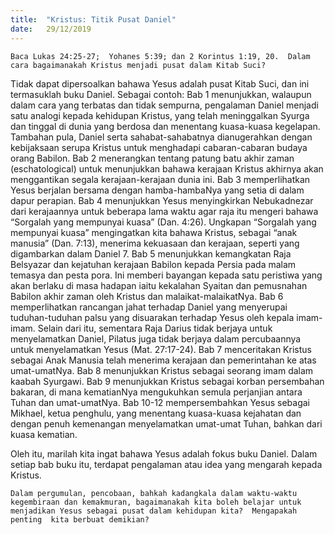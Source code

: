 ```yaml
---
title:  "Kristus: Titik Pusat Daniel"
date:   29/12/2019
---
```


`Baca Lukas 24:25-27;  Yohanes 5:39; dan 2 Korintus 1:19, 20.  Dalam cara bagaimanakah Kristus menjadi pusat dalam Kitab Suci?`

Tidak dapat dipersoalkan bahawa Yesus adalah pusat Kitab Suci, dan ini termasuklah buku Daniel.  Sebagai contoh: Bab 1 menunjukkan, walaupun dalam cara yang terbatas dan tidak sempurna, pengalaman Daniel menjadi satu analogi kepada kehidupan Kristus, yang telah meninggalkan Syurga dan tinggal di dunia yang berdosa dan menentang kuasa-kuasa kegelapan.  Tambahan pula, Daniel serta sahabat-sahabatnya dianugerahkan dengan kebijaksaan serupa Kristus untuk menghadapi cabaran-cabaran budaya orang Babilon.  Bab 2 menerangkan tentang patung batu akhir zaman (eschatological) untuk menunjukkan bahawa kerajaan Kristus akhirnya akan menggantikan segala kerajaan-kerajaan dunia ini.  Bab 3 memperlihatkan Yesus berjalan bersama dengan hamba-hambaNya yang setia di dalam dapur perapian.  Bab 4 menunjukkan Yesus menyingkirkan Nebukadnezar dari kerajaannya untuk beberapa lama waktu agar raja itu mengeri bahawa “Sorgalah yang mempunyai kuasa” (Dan. 4:26).  Ungkapan “Sorgalah yang mempunyai kuasa” mengingatkan kita bahawa Kristus, sebagai “anak manusia” (Dan. 7:13), menerima kekuasaan dan kerajaan, seperti yang digambarkan dalam Daniel 7.  Bab 5 menunjukkan kemangkatan Raja Belsyazar dan kejatuhan kerajaan Babilon kepada Persia pada malam temasya dan pesta pora.  Ini memberi bayangan kepada satu peristiwa yang akan berlaku di masa hadapan iaitu kekalahan Syaitan dan pemusnahan Babilon akhir zaman oleh Kristus dan malaikat-malaikatNya.  Bab 6 memperlihatkan rancangan jahat terhadap Daniel yang menyerupai tuduhan-tuduhan palsu yang disuarakan terhadap Yesus oleh kepala imam-imam.  Selain dari itu, sementara Raja Darius tidak berjaya untuk menyelamatkan Daniel, Pilatus juga tidak berjaya dalam percubaannya untuk menyelamatkan Yesus (Mat. 27:17-24).  Bab 7 menceritakan Kristus sebagai Anak Manusia telah menerima kerajaan dan pemerintahan ke atas umat-umatNya.  Bab 8 menunjukkan Kristus sebagai seorang imam dalam kaabah Syurgawi.  Bab 9 menunjukkan Kristus sebagai korban persembahan bakaran, di mana kematianNya mengukuhkan semula perjanjian antara Tuhan dan umat-umatNya.  Bab 10-12 mempersembahkan Yesus sebagai Mikhael, ketua penghulu, yang menentang kuasa-kuasa kejahatan dan dengan penuh kemenangan menyelamatkan umat-umat Tuhan, bahkan dari kuasa kematian.

Oleh itu, marilah kita ingat bahawa Yesus adalah fokus buku Daniel.  Dalam setiap bab buku itu, terdapat pengalaman atau idea yang mengarah kepada Kristus.

`Dalam pergumulan, pencobaan, bahkah kadangkala dalam waktu-waktu kegembiraan dan kemakmuran, bagaimanakah kita boleh belajar untuk menjadikan Yesus sebagai pusat dalam kehidupan kita?  Mengapakah penting  kita berbuat demikian?`